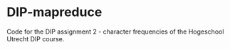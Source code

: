 # DIP-mapreduce
Code for the DIP assignment 2 - character frequencies of the Hogeschool Utrecht DIP course.
